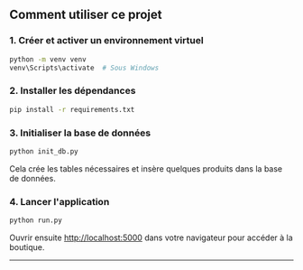 

##  Comment utiliser ce projet

### 1. Créer et activer un environnement virtuel

```bash
python -m venv venv
venv\Scripts\activate  # Sous Windows
```

### 2. Installer les dépendances

```bash
pip install -r requirements.txt
```

### 3. Initialiser la base de données

```bash
python init_db.py
```

Cela crée les tables nécessaires et insère quelques produits dans la base de données.

### 4. Lancer l'application

```bash
python run.py
```

Ouvrir ensuite [http://localhost:5000](http://localhost:5000) dans votre navigateur pour accéder à la boutique.

---



